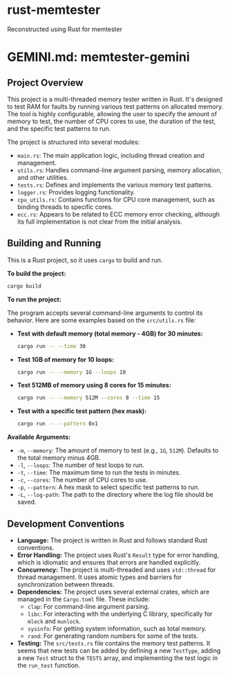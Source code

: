 # rust-memtester
Reconstructed using Rust for memtester

# GEMINI.md: memtester-gemini

## Project Overview

This project is a multi-threaded memory tester written in Rust. It's designed to test RAM for faults by running various test patterns on allocated memory. The tool is highly configurable, allowing the user to specify the amount of memory to test, the number of CPU cores to use, the duration of the test, and the specific test patterns to run.

The project is structured into several modules:

*   `main.rs`: The main application logic, including thread creation and management.
*   `utils.rs`: Handles command-line argument parsing, memory allocation, and other utilities.
*   `tests.rs`: Defines and implements the various memory test patterns.
*   `logger.rs`: Provides logging functionality.
*   `cpu_utils.rs`: Contains functions for CPU core management, such as binding threads to specific cores.
*   `ecc.rs`: Appears to be related to ECC memory error checking, although its full implementation is not clear from the initial analysis.

## Building and Running

This is a Rust project, so it uses `cargo` to build and run.

**To build the project:**

```bash
cargo build
```

**To run the project:**

The program accepts several command-line arguments to control its behavior. Here are some examples based on the `src/utils.rs` file:

* **Test with default memory (total memory - 4GB) for 30 minutes:**

  ```bash
  cargo run -- --time 30
  ```

* **Test 1GB of memory for 10 loops:**

  ```bash
  cargo run -- --memory 1G --loops 10
  ```

* **Test 512MB of memory using 8 cores for 15 minutes:**

  ```bash
  cargo run -- --memory 512M --cores 8 --time 15
  ```

* **Test with a specific test pattern (hex mask):**

  ```bash
  cargo run -- --pattern 0x1
  ```

**Available Arguments:**

*   `-m`, `--memory`: The amount of memory to test (e.g., `1G`, `512M`). Defaults to the total memory minus 4GB.
*   `-l`, `--loops`: The number of test loops to run.
*   `-t`, `--time`: The maximum time to run the tests in minutes.
*   `-c`, `--cores`: The number of CPU cores to use.
*   `-p`, `--pattern`: A hex mask to select specific test patterns to run.
*   `-L`, `--log-path`: The path to the directory where the log file should be saved.

## Development Conventions

*   **Language:** The project is written in Rust and follows standard Rust conventions.
*   **Error Handling:** The project uses Rust's `Result` type for error handling, which is idiomatic and ensures that errors are handled explicitly.
*   **Concurrency:** The project is multi-threaded and uses `std::thread` for thread management. It uses atomic types and barriers for synchronization between threads.
*   **Dependencies:** The project uses several external crates, which are managed in the `Cargo.toml` file. These include:
    *   `clap`: For command-line argument parsing.
    *   `libc`: For interacting with the underlying C library, specifically for `mlock` and `munlock`.
    *   `sysinfo`: For getting system information, such as total memory.
    *   `rand`: For generating random numbers for some of the tests.
*   **Testing:** The `src/tests.rs` file contains the memory test patterns. It seems that new tests can be added by defining a new `TestType`, adding a new `Test` struct to the `TESTS` array, and implementing the test logic in the `run_test` function.
